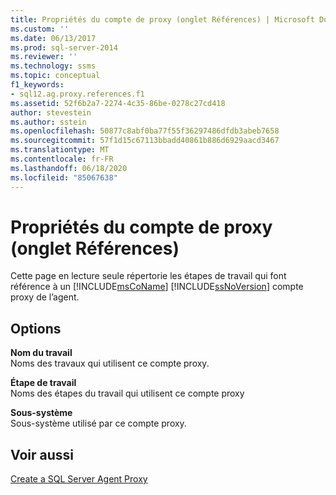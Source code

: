 ```yaml
---
title: Propriétés du compte de proxy (onglet Références) | Microsoft Docs
ms.custom: ''
ms.date: 06/13/2017
ms.prod: sql-server-2014
ms.reviewer: ''
ms.technology: ssms
ms.topic: conceptual
f1_keywords:
- sql12.ag.proxy.references.f1
ms.assetid: 52f6b2a7-2274-4c35-86be-0278c27cd418
author: stevestein
ms.author: sstein
ms.openlocfilehash: 50877c8abf0ba77f55f36297486dfdb3abeb7658
ms.sourcegitcommit: 57f1d15c67113bbadd40861b886d6929aacd3467
ms.translationtype: MT
ms.contentlocale: fr-FR
ms.lasthandoff: 06/18/2020
ms.locfileid: "85067638"
---
```

# <a name="proxy-account-properties-references-tab"></a>Propriétés du compte de proxy (onglet Références)
  Cette page en lecture seule répertorie les étapes de travail qui font référence à un [!INCLUDE[msCoName](../../includes/msconame-md.md)] [!INCLUDE[ssNoVersion](../../includes/ssnoversion-md.md)] compte proxy de l’agent.  
  
## <a name="options"></a>Options  
 **Nom du travail**  
 Noms des travaux qui utilisent ce compte proxy.  
  
 **Étape de travail**  
 Noms des étapes du travail qui utilisent ce compte proxy  
  
 **Sous-système**  
 Sous-système utilisé par ce compte proxy.  
  
## <a name="see-also"></a>Voir aussi  
 [Create a SQL Server Agent Proxy](create-a-sql-server-agent-proxy.md)  
  
  
